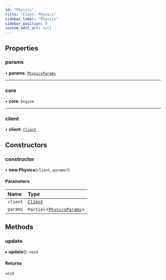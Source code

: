 ```yaml
---
id: "Physics"
title: "Class: Physics"
sidebar_label: "Physics"
sidebar_position: 0
custom_edit_url: null
---
```


## Properties

### params

• **params**: [`PhysicsParams`](../modules.md#physicsparams-56)

___

### core

• **core**: `Engine`

___

### client

• **client**: [`Client`](Client.md)

## Constructors

### constructor

• **new Physics**(`client`, `params?`)

#### Parameters

| Name | Type |
| :------ | :------ |
| `client` | [`Client`](Client.md) |
| `params` | `Partial`<[`PhysicsParams`](../modules.md#physicsparams-56)\> |

## Methods

### update

▸ **update**(): `void`

#### Returns

`void`
